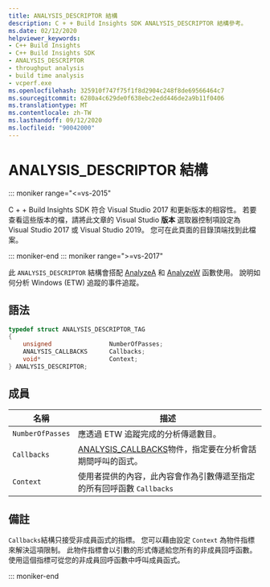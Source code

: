 ```yaml
---
title: ANALYSIS_DESCRIPTOR 結構
description: C + + Build Insights SDK ANALYSIS_DESCRIPTOR 結構參考。
ms.date: 02/12/2020
helpviewer_keywords:
- C++ Build Insights
- C++ Build Insights SDK
- ANALYSIS_DESCRIPTOR
- throughput analysis
- build time analysis
- vcperf.exe
ms.openlocfilehash: 325910f747f75f1f8d2904c248f8de69566464c7
ms.sourcegitcommit: 6280a4c629de0f638ebc2edd446de2a9b11f0406
ms.translationtype: MT
ms.contentlocale: zh-TW
ms.lasthandoff: 09/12/2020
ms.locfileid: "90042000"
---
```

# <a name="analysis_descriptor-structure"></a>ANALYSIS_DESCRIPTOR 結構

::: moniker range="<=vs-2015"

C + + Build Insights SDK 符合 Visual Studio 2017 和更新版本的相容性。 若要查看這些版本的檔，請將此文章的 Visual Studio **版本** 選取器控制項設定為 Visual Studio 2017 或 Visual Studio 2019。 您可在此頁面的目錄頂端找到此檔案。

::: moniker-end
::: moniker range=">=vs-2017"

此 `ANALYSIS_DESCRIPTOR` 結構會搭配 [AnalyzeA](../functions/analyze-a.md) 和 [AnalyzeW](../functions/analyze-w.md) 函數使用。 說明如何分析 Windows (ETW) 追蹤的事件追蹤。

## <a name="syntax"></a>語法

```cpp
typedef struct ANALYSIS_DESCRIPTOR_TAG
{
    unsigned                NumberOfPasses;
    ANALYSIS_CALLBACKS      Callbacks;
    void*                   Context;
} ANALYSIS_DESCRIPTOR;
```

## <a name="members"></a>成員

| 名稱 | 描述 |
|--|--|
| `NumberOfPasses` | 應透過 ETW 追蹤完成的分析傳遞數目。 |
| `Callbacks` | [ANALYSIS_CALLBACKS](analysis-callbacks-struct.md)物件，指定要在分析會話期間呼叫的函式。 |
| `Context` | 使用者提供的內容，此內容會作為引數傳遞至指定的所有回呼函數 `Callbacks` |

## <a name="remarks"></a>備註

`Callbacks`結構只接受非成員函式的指標。 您可以藉由設定 `Context` 為物件指標來解決這項限制。 此物件指標會以引數的形式傳遞給您所有的非成員回呼函數。 使用這個指標可從您的非成員回呼函數中呼叫成員函式。

::: moniker-end

